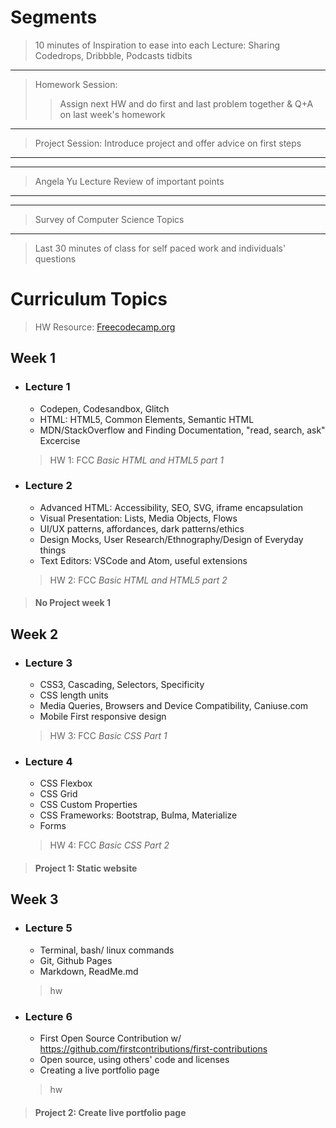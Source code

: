 # Segments
  > 10 minutes of Inspiration to ease into each Lecture: Sharing Codedrops, Dribbble, Podcasts tidbits
  ---
  > Homework Session: 
  > > Assign next HW and do first and last problem together & Q+A on last week's homework
  ---
  > Project Session: Introduce project and offer advice on first steps
  ---
  ---
  > Angela Yu Lecture Review of important points
  ---
  ---
  > Survey of Computer Science Topics
  ---
  > Last 30 minutes of class for self paced work and individuals' questions

# Curriculum Topics
  >HW Resource: [Freecodecamp.org](https://learn.freecodecamp.org/)

## Week 1
  * ### Lecture 1
    * Codepen, Codesandbox, Glitch
    * HTML: HTML5, Common Elements, Semantic HTML
    * MDN/StackOverflow and Finding Documentation, "read, search, ask" Excercise
    > HW 1: FCC *Basic HTML and HTML5 part 1*
  * ### Lecture 2
    * Advanced HTML: Accessibility, SEO, SVG, iframe encapsulation
    * Visual Presentation: Lists, Media Objects, Flows
    * UI/UX patterns, affordances, dark patterns/ethics
    * Design Mocks, User Research/Ethnography/Design of Everyday things
    * Text Editors: VSCode and Atom, useful extensions
    > HW 2: FCC *Basic HTML and HTML5 part 2*
   > #### No Project week 1

## Week 2
  * ### Lecture 3
    * CSS3, Cascading, Selectors, Specificity
    * CSS length units
    * Media Queries, Browsers and Device Compatibility, Caniuse.com
    * Mobile First responsive design
    > HW 3: FCC *Basic CSS Part 1* 
  * ### Lecture 4
    * CSS Flexbox
    * CSS Grid
    * CSS Custom Properties
    * CSS Frameworks: Bootstrap, Bulma, Materialize
    * Forms
    > HW 4: FCC *Basic CSS Part 2* 
  > #### Project 1: Static website

## Week 3
  * ### Lecture 5
    * Terminal, bash/ linux commands
    * Git, Github Pages
    * Markdown, ReadMe.md
    > hw
  * ### Lecture 6
    * First Open Source Contribution w/ https://github.com/firstcontributions/first-contributions
    * Open source, using others' code and licenses
    * Creating a live portfolio page
    > hw
  > #### Project 2: Create live portfolio page
  
##
